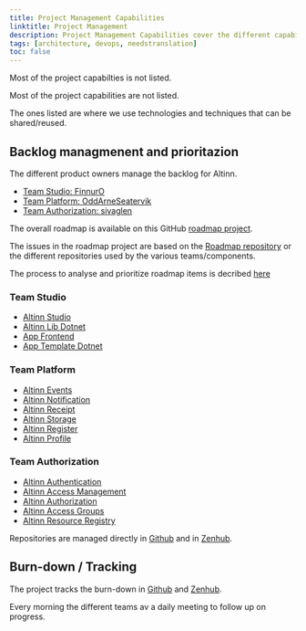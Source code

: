 ```yaml
---
title: Project Management Capabilities
linktitle: Project Management
description: Project Management Capabilities cover the different capabilities to manage the project.
tags: [architecture, devops, needstranslation]
toc: false
---
```


Most of the project capabilties is not listed.

Most of the project capabilities are not listed. 

The ones listed are where we use technologies and techniques that can be shared/reused.

## Backlog managmenent and prioritazion

The different product owners manage the backlog for Altinn.

- [Team Studio: FinnurO](https://github.com/FinnurO)
- [Team Platform: OddArneSeatervik](https://github.com/OddArneSaetervik)
- [Team Authorization: sivaglen](https://github.com/sivaglen)

The overall roadmap is available on this GitHub [roadmap project](https://github.com/orgs/Altinn/projects/10).

The issues in the roadmap project are based on the [Roadmap repository](https://github.com/Altinn/altinn-roadmap/issues) or the different repositories used by the various teams/components.

The process to analyse and prioritize roadmap items is decribed [here](/nb/community/devops/roadmapprocess/)

### Team Studio

- [Altinn Studio](https://github.com/Altinn/altinn-studio/issues)
- [Altinn Lib Dotnet](https://github.com/Altinn/app-lib-dotnet/issues)
- [App Frontend](https://github.com/Altinn/app-frontend-react)
- [App Template Dotnet](https://github.com/Altinn/app-template-dotnet/issues)

### Team Platform

- [Altinn Events](https://github.com/Altinn/altinn-events/issues)
- [Altinn Notification](https://github.com/Altinn/altinn-notifications/issues)
- [Altinn Receipt](https://github.com/Altinn/altinn-receipt/issues)
- [Altinn Storage](https://github.com/Altinn/altinn-storage/issues)
- [Altinn Register](https://github.com/Altinn/altinn-register/issues)
- [Altinn Profile](https://github.com/Altinn/altinn-profile/issues)

### Team Authorization

- [Altinn Authentication](https://github.com/Altinn/altinn-authentication/issues)
- [Altinn Access Management](https://github.com/Altinn/altinn-access-management/issues)
- [Altinn Authorization](https://github.com/Altinn/altinn-authorization/issues)
- [Altinn Access Groups](https://github.com/Altinn/altinn-access-groups/issues)
- [Altinn Resource Registry](https://github.com/Altinn/altinn-resource-registry/issues)

Repositories are managed directly in [Github](https://github.com/Altinn/) and in [Zenhub](https://www.zenhub.com/).

## Burn-down / Tracking

The project tracks the burn-down in [Github](https://github.com/Altinn/altinn-studio/issues) and [Zenhub](https://www.zenhub.com/).

Every morning the different teams av a daily meeting to follow up on progress.
